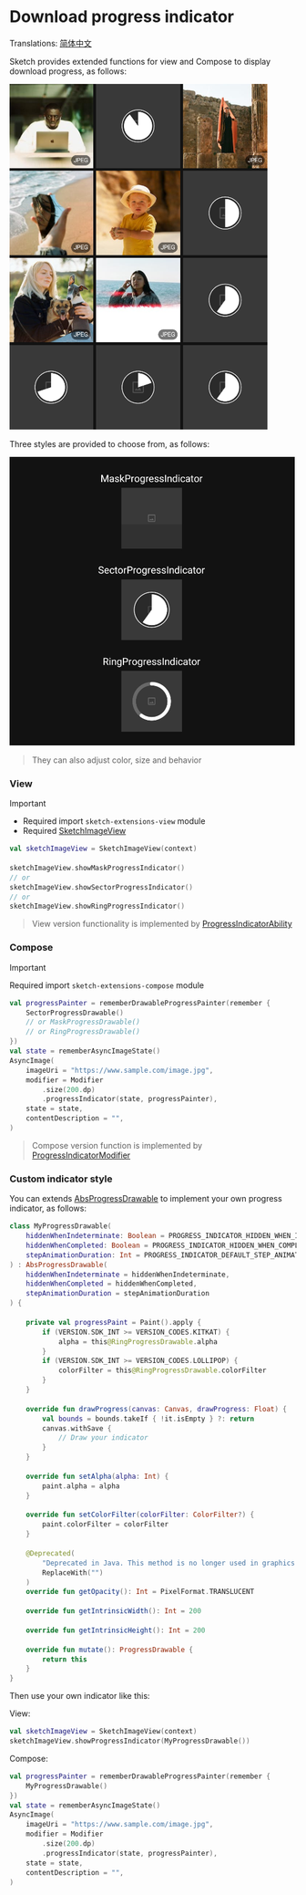 # Download progress indicator

Translations: [简体中文](download_progress_indicator_zh.md)

Sketch provides extended functions for view and Compose to display download progress, as follows:

![sample_progress_indicator.png](../res/sample_progress_indicator.png)

Three styles are provided to choose from, as follows:

![sample_progress_drawable.png](../res/sample_progress_drawable.png)

> They can also adjust color, size and behavior

### View

> [!IMPORTANT]
> * Required import `sketch-extensions-view` module
> * Required [SketchImageView]

```kotlin
val sketchImageView = SketchImageView(context)

sketchImageView.showMaskProgressIndicator()
// or
sketchImageView.showSectorProgressIndicator()
// or
sketchImageView.showRingProgressIndicator()
```

> View version functionality is implemented by [ProgressIndicatorAbility]

### Compose

> [!IMPORTANT]
> Required import `sketch-extensions-compose` module

```kotlin
val progressPainter = rememberDrawableProgressPainter(remember {
    SectorProgressDrawable()
    // or MaskProgressDrawable()
    // or RingProgressDrawable()
})
val state = rememberAsyncImageState()
AsyncImage(
    imageUri = "https://www.sample.com/image.jpg",
    modifier = Modifier
        .size(200.dp)
        .progressIndicator(state, progressPainter),
    state = state,
    contentDescription = "",
)
```

> Compose version function is implemented by [ProgressIndicatorModifier]

### Custom indicator style

You can extends [AbsProgressDrawable] to implement your own progress indicator, as follows:

```kotlin
class MyProgressDrawable(
    hiddenWhenIndeterminate: Boolean = PROGRESS_INDICATOR_HIDDEN_WHEN_INDETERMINATE,
    hiddenWhenCompleted: Boolean = PROGRESS_INDICATOR_HIDDEN_WHEN_COMPLETED,
    stepAnimationDuration: Int = PROGRESS_INDICATOR_DEFAULT_STEP_ANIMATION_DURATION,
) : AbsProgressDrawable(
    hiddenWhenIndeterminate = hiddenWhenIndeterminate,
    hiddenWhenCompleted = hiddenWhenCompleted,
    stepAnimationDuration = stepAnimationDuration
) {

    private val progressPaint = Paint().apply {
        if (VERSION.SDK_INT >= VERSION_CODES.KITKAT) {
            alpha = this@RingProgressDrawable.alpha
        }
        if (VERSION.SDK_INT >= VERSION_CODES.LOLLIPOP) {
            colorFilter = this@RingProgressDrawable.colorFilter
        }
    }

    override fun drawProgress(canvas: Canvas, drawProgress: Float) {
        val bounds = bounds.takeIf { !it.isEmpty } ?: return
        canvas.withSave {
            // Draw your indicator
        }
    }

    override fun setAlpha(alpha: Int) {
        paint.alpha = alpha
    }

    override fun setColorFilter(colorFilter: ColorFilter?) {
        paint.colorFilter = colorFilter
    }

    @Deprecated(
        "Deprecated in Java. This method is no longer used in graphics optimizations",
        ReplaceWith("")
    )
    override fun getOpacity(): Int = PixelFormat.TRANSLUCENT

    override fun getIntrinsicWidth(): Int = 200

    override fun getIntrinsicHeight(): Int = 200

    override fun mutate(): ProgressDrawable {
        return this
    }
}
```

Then use your own indicator like this:

View:

```kotlin
val sketchImageView = SketchImageView(context)
sketchImageView.showProgressIndicator(MyProgressDrawable())
```

Compose:

```kotlin
val progressPainter = rememberDrawableProgressPainter(remember {
    MyProgressDrawable()
})
val state = rememberAsyncImageState()
AsyncImage(
    imageUri = "https://www.sample.com/image.jpg",
    modifier = Modifier
        .size(200.dp)
        .progressIndicator(state, progressPainter),
    state = state,
    contentDescription = "",
)
```

[SketchImageView]: ../../sketch-extensions-view-core/src/main/kotlin/com/github/panpf/sketch/SketchImageView.kt

[ProgressIndicatorAbility]: ../../sketch-extensions-view-core/src/main/kotlin/com/github/panpf/sketch/ability/MimeTypeLogoAbility.kt

[AbsProgressDrawable]: ../../sketch-extensions-core/src/main/kotlin/com/github/panpf/sketch/drawable/AbsProgressDrawable.kt

[ProgressIndicatorModifier]: ../../sketch-extensions-compose/src/main/kotlin/com/github/panpf/sketch/compose/ability/ProgressIndicatorModifier.kt